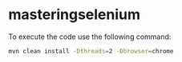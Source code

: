 # masteringselenium
To execute the code use the following command:

```bash
mvn clean install -Dthreads=2 -Dbrowser=chrome
```
